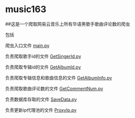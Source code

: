 # music163
##这是一个爬取网易云音乐上所有华语男歌手歌曲评论数的爬虫

包括

爬虫入口文件 [main.py](https://github.com/Qlzr/Python_Crawler/blob/master/music163/main.py)

负责爬取歌手id的文件 [GetSingerId.py](https://github.com/Qlzr/Python_Crawler/blob/master/music163/GetSingerId.py)

负责爬取专辑id的文件 [GetAlbumId.py](https://github.com/Qlzr/Python_Crawler/blob/master/music163/GetAlbumId.py)

负责爬取专辑信息和歌曲信息的文件 [GetAlbumInfo.py](https://github.com/Qlzr/Python_Crawler/blob/master/music163/GetAlbumInfo.py)

负责爬取歌曲评论数的文件 [GetCommentNum.py](https://github.com/Qlzr/Python_Crawler/blob/master/music163/GetCommentNum.py)

负责数据库存取的文件 [SaveData.py](https://github.com/Qlzr/Python_Crawler/blob/master/music163/SaveData.py)

负责更新ip代理池的文件 [ProxyIp.py](https://github.com/Qlzr/Python_Crawler/blob/master/music163/ProxyIp.py)
